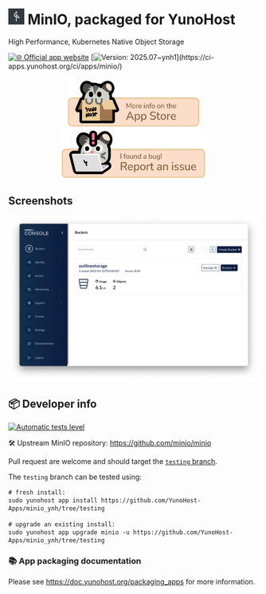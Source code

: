 <!--
N.B.: This README was automatically generated by <https://github.com/YunoHost/apps_tools/blob/main/readme_generator>
It shall NOT be edited by hand.
-->

<h1>
  <img src="https://raw.githubusercontent.com/YunoHost/apps/main/logos/minio.png" width="32px" alt="Logo of MinIO">
  MinIO, packaged for YunoHost
</h1>

High Performance, Kubernetes Native Object Storage

[![🌐 Official app website](https://img.shields.io/badge/Official_app_website-darkgreen?style=for-the-badge)](https://min.io)
[![Version: 2025.07~ynh1](https://img.shields.io/badge/Version-2025.07~ynh1-rgb(18,138,11)?style=for-the-badge)](https://ci-apps.yunohost.org/ci/apps/minio/)

<div align="center">
<a href="https://apps.yunohost.org/app/minio"><img height="100px" src="https://github.com/YunoHost/yunohost-artwork/raw/refs/heads/main/badges/neopossum-badges/badge_more_info_on_the_appstore.svg"/></a>
<a href="https://github.com/YunoHost-Apps/minio_ynh/issues"><img height="100px" src="https://github.com/YunoHost/yunohost-artwork/raw/refs/heads/main/badges/neopossum-badges/badge_report_an_issue.svg"/></a>
</div>


## Screenshots
![Screenshot of MinIO](./doc/screenshots/screenshot.png)

## 📦 Developer info

[![Automatic tests level](https://apps.yunohost.org/badge/cilevel/minio)](https://ci-apps.yunohost.org/ci/apps/minio/)

🛠️ Upstream MinIO repository: <https://github.com/minio/minio>

Pull request are welcome and should target the [`testing` branch](https://github.com/YunoHost-Apps/minio_ynh/tree/testing).

The `testing` branch can be tested using:
```
# fresh install:
sudo yunohost app install https://github.com/YunoHost-Apps/minio_ynh/tree/testing

# upgrade an existing install:
sudo yunohost app upgrade minio -u https://github.com/YunoHost-Apps/minio_ynh/tree/testing
```

### 📚 App packaging documentation

Please see <https://doc.yunohost.org/packaging_apps> for more information.
